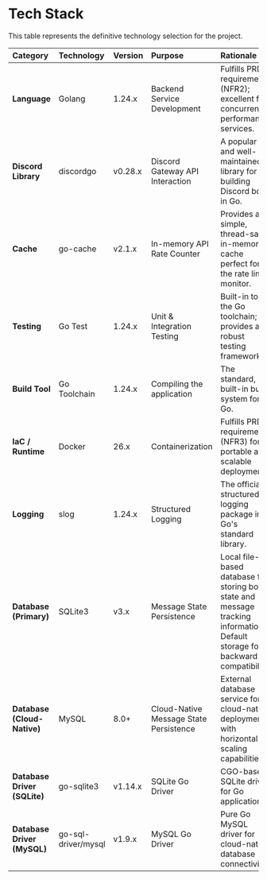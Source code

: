 # Tech Stack

This table represents the definitive technology selection for the project.

| Category | Technology | Version | Purpose | Rationale |
| :--- | :--- | :--- | :--- | :--- |
| **Language** | Golang | 1.24.x | Backend Service Development | Fulfills PRD requirement (NFR2); excellent for concurrent, performant services. |
| **Discord Library** | discordgo | v0.28.x | Discord Gateway API Interaction | A popular and well-maintained library for building Discord bots in Go. |
| **Cache** | go-cache | v2.1.x | In-memory API Rate Counter | Provides a simple, thread-safe in-memory cache perfect for the rate limit monitor. |
| **Testing** | Go Test | 1.24.x | Unit & Integration Testing | Built-in to the Go toolchain; provides a robust testing framework. |
| **Build Tool** | Go Toolchain | 1.24.x | Compiling the application | The standard, built-in build system for Go. |
| **IaC / Runtime** | Docker | 26.x | Containerization | Fulfills PRD requirement (NFR3) for portable and scalable deployment. |
| **Logging** | slog | 1.24.x | Structured Logging | The official structured logging package in Go's standard library. |
| **Database (Primary)** | SQLite3 | v3.x | Message State Persistence | Local file-based database for storing bot state and message tracking information. Default storage for backward compatibility. |
| **Database (Cloud-Native)** | MySQL | 8.0+ | Cloud-Native Message State Persistence | External database service for cloud-native deployments with horizontal scaling capabilities. |
| **Database Driver (SQLite)** | go-sqlite3 | v1.14.x | SQLite Go Driver | CGO-based SQLite driver for Go applications. |
| **Database Driver (MySQL)** | go-sql-driver/mysql | v1.9.x | MySQL Go Driver | Pure Go MySQL driver for cloud-native database connectivity. |